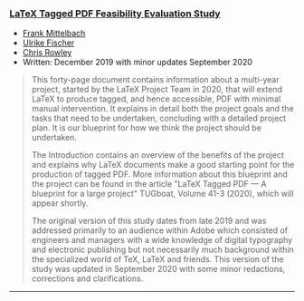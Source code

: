 

### <a href="{{site.baseurl}}/publications/2020-tagged-pdf-feasibility.pdf" target="_blank" onclick="vgwPixelCall('c1e17b6fed7b4e0fac9032b4aad469c9');">LaTeX Tagged PDF Feasibility Evaluation Study</a>

+ [Frank Mittelbach]({{site.baseurl}}/about/team/#frank-mittelbach)
+ [Ulrike Fischer]({{site.baseurl}}/about/team/#ulrike-fischer)
+ [Chris Rowley]({{site.baseurl}}/about/team/#chris-rowley)
+ Written: December 2019 with minor updates September 2020

> This forty-page document contains information about a 
> multi-year project, started by the LaTeX Project Team in 2020, 
> that will extend  LaTeX to produce tagged, and hence accessible, 
> PDF with minimal manual intervention.
>   It explains in detail both the
> project goals and the tasks that need to be undertaken, concluding
> with a detailed project plan.  It is our blueprint for how we
> think the project should be undertaken.
> 
> The Introduction contains an overview of the benefits of the
> project and explains why LaTeX documents make a good starting point
> for the production of tagged PDF.  More information about this
> blueprint and the project can be found in the article "LaTeX Tagged
> PDF — A blueprint for a large project" TUGboat, Volume 41-3 (2020),
> which will appear shortly.
> 
> 
> The original version of this study dates from late 2019 and was
> addressed primarily to an audience within Adobe which consisted of
> engineers and managers with a wide knowledge of digital typography and
> electronic publishing but not necessarily much background within the
> specialized world of TeX, LaTeX and friends.  This version of the
> study was updated in September 2020 with some minor redactions,
> corrections and clarifications.

***

